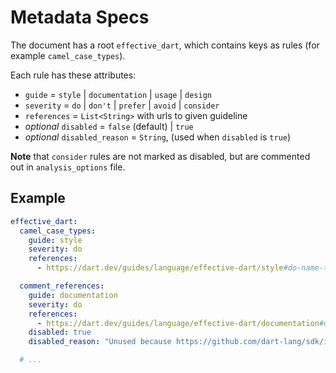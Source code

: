 # Metadata Specs

The document has a root `effective_dart`, which contains keys as rules (for example `camel_case_types`).

Each rule has these attributes:

- `guide` = `style` | `documentation` | `usage` | `design`
- `severity` = `do` | `don't` | `prefer` | `avoid` | `consider`
- `references` = `List<String>` with urls to given guideline
- *optional* `disabled` = `false` (default) | `true`
- *optional* `disabled_reason` = `String`, (used when `disabled` is `true`)

**Note** that `consider` rules are not marked as disabled, but are commented out in `analysis_options` file.

## Example

```yaml
effective_dart:
  camel_case_types:
    guide: style
    severity: do
    references:
      - https://dart.dev/guides/language/effective-dart/style#do-name-types-using-uppercamelcase

  comment_references:
    guide: documentation
    severity: do
    references:
      - https://dart.dev/guides/language/effective-dart/documentation#do-use-square-brackets-in-doc-comments-to-refer-to-in-scope-identifiers
    disabled: true
    disabled_reason: "Unused because https://github.com/dart-lang/sdk/issues/36974"

  # ...
```
